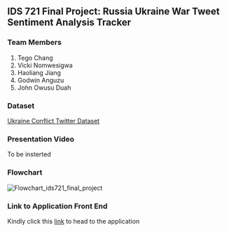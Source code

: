## IDS 721 Final Project: Russia Ukraine War Tweet Sentiment Analysis Tracker


### Team Members
1. Tego Chang
2. Vicki Nomwesigwa
3. Haoliang Jiang
4. Godwin Anguzu
5. John Owusu Duah

### Dataset
[Ukraine Conflict Twitter Dataset](https://www.kaggle.com/datasets/bwandowando/ukraine-russian-crisis-twitter-dataset-1-2-m-rows)

### Presentation Video
To be insterted

### Flowchart
![Flowchart_ids721_final_project](https://user-images.githubusercontent.com/31304859/164915329-cb9476b7-5962-4c77-8779-ba99648b258f.jpg)


### Link to Application Front End
Kindly click this [link](http://streamlit-app-1437155654.us-east-2.elb.amazonaws.com/) to head to the application



